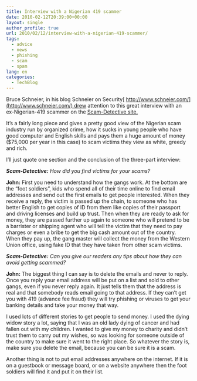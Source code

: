 ```yaml
---
title: Interview with a Nigerian 419 scammer
date: 2010-02-12T20:39:00+00:00
layout: single
author_profile: true
url: 2010/02/12/interview-with-a-nigerian-419-scammer/
tags:
  - advice
  - news
  - phishing
  - scam
  - spam
lang: en
categories: 
  - TechBlog
---
```

Bruce Schneier, in his blog Schneier on Security[ http://www.schneier.com/](http://www.schneier.com/) drew attention to this great interview with an ex-Nigerian-419 scammer on the [Scam-Detective site.](http://www.scam-detectives.co.uk/blog/2010/01/22/interview-with-a-scammer-part-one/)

It’s a fairly long piece and gives a pretty good view of the Nigerian scam industry run by organized crime, how it sucks in young people who have good computer and English skills and pays them a huge amount of money ($75,000 per year in this case) to scam victims they view as white, greedy and rich.

I’ll just quote one section and the conclusion of the three-part interview:

_**Scam-Detective:** How did you find victims for your scams?_

**John:** First you need to understand how the gangs work. At the bottom are the “foot soldiers”, kids who spend all of their time online to find email addresses and send out the first emails to get people interested. When they receive a reply, the victim is passed up the chain, to someone who has better English to get copies of ID from them like copies of their passport and driving licenses and build up trust. Then when they are ready to ask for money, they are passed further up again to someone who will pretend to be a barrister or shipping agent who will tell the victim that they need to pay charges or even a bribe to get the big cash amount out of the country. When they pay up, the gang master will collect the money from the Western Union office, using fake ID that they have taken from other scam victims.

_**Scam-Detective:** Can you give our readers any tips about how they can avoid getting scammed?_
  
**John:** The biggest thing I can say is to delete the emails and never to reply. Once you reply your email address will be put on a list and sold to other gangs, even if you never reply again. It just tells them that the address is real and that somebody reads email going to that address. If they can’t get you with 419 (advance fee fraud) they will try phishing or viruses to get your banking details and take your money that way.

I used lots of different stories to get people to send money. I used the dying widow story a lot, saying that I was an old lady dying of cancer and had fallen out with my children. I wanted to give my money to charity and didn’t trust them to carry out my wishes, so was looking for someone outside of the country to make sure it went to the right place. So whatever the story is, make sure you delete the email, because you can be sure it is a scam.

Another thing is not to put email addresses anywhere on the internet. If it is on a guestbook or message board, or on a website anywhere then the foot soldiers will find it and put it on their list.
